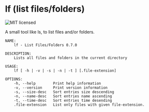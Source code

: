 # lf (list files/folders)

![MIT licensed][license-image]

[license-image]: https://img.shields.io/github/license/workingj/dh.svg

A small tool like ls, to list files and/or folders.

```text
NAME:
    lf - List Files/Folders 0.7.0

DESCRIPTION:
    Lists all files and folders in the current directory

USAGE:
    lf [ -h | -v | -s | -n | -t ] [.file-extension]

OPTIONS:
    -h, --help        Print help information
    -v, --version     Print version information
    -s, --size-desc   Sort entries size descending
    -n, --name-desc   Sort entries name ascending
    -t, --time-desc   Sort entries time desending
    .file-extension   List only files with given file-extension.
```
